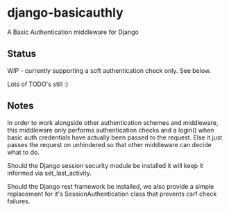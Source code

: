 # django-basicauthly
A Basic Authentication middleware for Django

## Status

WIP - currently supporting a soft authentication check only. See below.

Lots of TODO's still :)

## Notes

In order to work alongside other authentication schemes and middleware, this middleware only performs authentication checks and a login() when basic auth credentials have actually been passed to the request. Else it just passes the request on unhindered so that other middleware can decide what to do.
    
Should the Django session security module be installed it will keep it informed via set_last_activity.
    
Should the Django rest framework be installed, we also provide a simple replacement for it's SessionAuthentication class that prevents csrf check failures.

